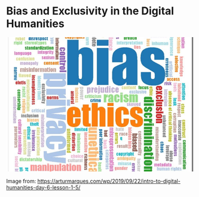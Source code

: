 # Bias and Exclusivity in the Digital Humanities

![Word Cloud on Bias and Ethics](bias_cloud.jpeg)




Image from: https://arturmarques.com/wp/2019/09/22/intro-to-digital-humanities-day-6-lesson-1-5/ 
